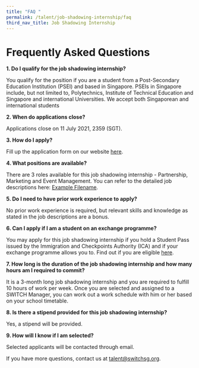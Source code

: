```yaml
---
title: "FAQ "
permalink: /talent/job-shadowing-internship/faq
third_nav_title: Job Shadowing Internship
---
```

# Frequently Asked Questions
**1. Do I qualify for the job shadowing internship?**

You qualify for the position if you are a student from a Post-Secondary Education Institution (PSEI) and based in Singapore. PSEIs in Singapore include, but not limited to, Polytechnics, Institute of Technical Education and Singapore and international Universities. We accept both Singaporean and international students

**2. When do applications close?**

Applications close on 11 July 2021, 2359 (SGT).

**3. How do I apply?**

Fill up the application form on our website [here](https://www.switchsg.org/talent/job-shadowing-internship/join-us). 

**4. What positions are available?**

There are 3 roles available for this job shadowing internship - Partnership, Marketing and Event Management. You can refer to the detailed job descriptions here: [Example Filename](/files/SWITCH%20Job%20Shadowing%20Internship_Job%20Descriptions.pdf).

**5. Do I need to have prior work experience to apply?**

No prior work experience is required, but relevant skills and knowledge as stated in the job descriptions are a bonus.

**6. Can I apply if I am a student on an exchange programme?**

You may apply for this job shadowing internship if you hold a Student Pass issued by the Immigration and Checkpoints Authority (ICA) and if your exchange programme allows you to. Find out if you are eligible [here](https://www.mom.gov.sg/passes-and-permits/work-pass-exemption-for-foreign-students).

**7. How long is the duration of the job shadowing internship and how many hours am I required to commit?**

It is a 3-month long job shadowing internship and you are required to fulfill 10 hours of work per week. Once you are selected and assigned to a SWITCH Manager, you can work out a work schedule with him or her based on your school timetable.

**8. Is there a stipend provided for this job shadowing internship?**

Yes, a stipend will be provided. 

**9. How will I know if I am selected?**

Selected applicants will be contacted through email.


If you have more questions, contact us at talent@switchsg.org.